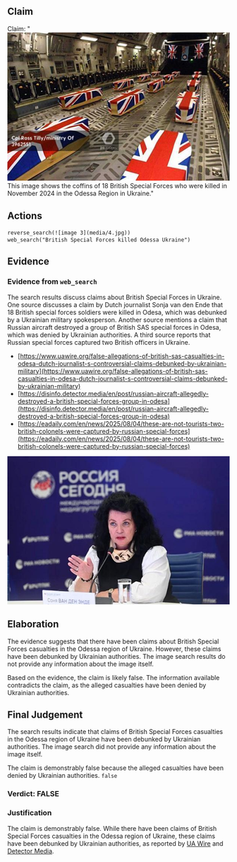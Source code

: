 ## Claim
Claim: "![image 3](media/4.jpg) This image shows the coffins of 18 British Special Forces who were killed in November 2024 in the Odessa Region in Ukraine."

## Actions
```
reverse_search(![image 3](media/4.jpg))
web_search("British Special Forces killed Odessa Ukraine")
```

## Evidence
### Evidence from `web_search`
The search results discuss claims about British Special Forces in Ukraine. One source discusses a claim by Dutch journalist Sonja van den Ende that 18 British special forces soldiers were killed in Odesa, which was debunked by a Ukrainian military spokesperson. Another source mentions a claim that Russian aircraft destroyed a group of British SAS special forces in Odesa, which was denied by Ukrainian authorities. A third source reports that Russian special forces captured two British officers in Ukraine.

*   [https://www.uawire.org/false-allegations-of-british-sas-casualties-in-odesa-dutch-journalist-s-controversial-claims-debunked-by-ukrainian-military](https://www.uawire.org/false-allegations-of-british-sas-casualties-in-odesa-dutch-journalist-s-controversial-claims-debunked-by-ukrainian-military)
*   [https://disinfo.detector.media/en/post/russian-aircraft-allegedly-destroyed-a-british-special-forces-group-in-odesa](https://disinfo.detector.media/en/post/russian-aircraft-allegedly-destroyed-a-british-special-forces-group-in-odesa)
*   [https://eadaily.com/en/news/2025/08/04/these-are-not-tourists-two-british-colonels-were-captured-by-russian-special-forces](https://eadaily.com/en/news/2025/08/04/these-are-not-tourists-two-british-colonels-were-captured-by-russian-special-forces)

![image 1595](media/2025-08-07_18-53-1754592782-712556.jpg)


## Elaboration
The evidence suggests that there have been claims about British Special Forces casualties in the Odessa region of Ukraine. However, these claims have been debunked by Ukrainian authorities. The image search results do not provide any information about the image itself.

Based on the evidence, the claim is likely false. The information available contradicts the claim, as the alleged casualties have been denied by Ukrainian authorities.


## Final Judgement
The search results indicate that claims of British Special Forces casualties in the Odessa region of Ukraine have been debunked by Ukrainian authorities. The image search did not provide any information about the image itself.

The claim is demonstrably false because the alleged casualties have been denied by Ukrainian authorities. `false`


### Verdict: FALSE

### Justification
The claim is demonstrably false. While there have been claims of British Special Forces casualties in the Odessa region of Ukraine, these claims have been debunked by Ukrainian authorities, as reported by [UA Wire](https://www.uawire.org/false-allegations-of-british-sas-casualties-in-odesa-dutch-journalist-s-controversial-claims-debunked-by-ukrainian-military) and [Detector Media](https://disinfo.detector.media/en/post/russian-aircraft-allegedly-destroyed-a-british-special-forces-group-in-odesa).
